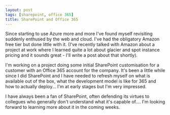 ```yaml
---
layout: post
tags: [sharepoint, office 365]
title: SharePoint and Office 365
---
```


Since starting to use Azure more and more I've found myself revisiting suddenly enthused by the web and cloud. I've had the obligatory Amazon free tier but done little with it. (I've recently talked with Amazon about a project at work where I learned quite a lot about glacier and spot instance pricing and it sounds great - I'll write a post about that shortly).

I'm working on a project doing some initial SharePoint customisation for a customer with an Office 365 account for the company. It's been a little while since I did SharePoint and I have needed to refresh myself on what is available out of the box, what the development model is like for 365 and how to actually deploy... I'm at early stages but I'm very impressed.

I have always been a fan of SharePoint, often defending its virtues to collegues who generally don't understand what it's capable of.... I'm looking forward to learning more about it in the coming weeks.
